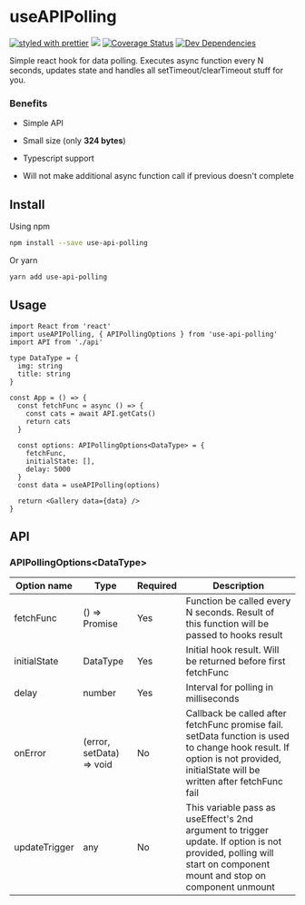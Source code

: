 # useAPIPolling

[![styled with prettier](https://img.shields.io/badge/styled_with-prettier-ff69b4.svg)](https://github.com/prettier/prettier)
![](https://github.com/lazyd3v/use-api-polling/workflows/Build/badge.svg)
[![Coverage Status](https://coveralls.io/repos/github/faizrr/use-api-polling/badge.svg)](https://coveralls.io/github/faizrr/use-api-polling)
[![Dev Dependencies](https://david-dm.org/faizrr/use-api-polling/dev-status.svg)](https://david-dm.org/faizrr/use-api-polling?type=dev)

Simple react hook for data polling. Executes async function every N seconds, updates state and handles all setTimeout/clearTimeout stuff for you.

### Benefits

- Simple API

- Small size (only **324 bytes**)

- Typescript support

- Will not make additional async function call if previous doesn't complete

## Install

Using npm

```sh
npm install --save use-api-polling
```

Or yarn

```sh
yarn add use-api-polling
```

## Usage

```tsx
import React from 'react'
import useAPIPolling, { APIPollingOptions } from 'use-api-polling'
import API from './api'

type DataType = {
  img: string
  title: string
}

const App = () => {
  const fetchFunc = async () => {
    const cats = await API.getCats()
    return cats
  }

  const options: APIPollingOptions<DataType> = {
    fetchFunc,
    initialState: [],
    delay: 5000
  }
  const data = useAPIPolling(options)

  return <Gallery data={data} />
}
```

## API

### APIPollingOptions&lt;DataType>

| Option name   | Type                     | Required | Description                                                                                                                                                                   |
| ------------- | ------------------------ | -------- | ----------------------------------------------------------------------------------------------------------------------------------------------------------------------------- |
| fetchFunc     | () => Promise<DataType>  | Yes      | Function be called every N seconds. Result of this function will be passed to hooks result                                                                                    |
| initialState  | DataType                 | Yes      | Initial hook result. Will be returned before first fetchFunc                                                                                                                  |
| delay         | number                   | Yes      | Interval for polling in milliseconds                                                                                                                                          |
| onError       | (error, setData) => void | No       | Callback be called after fetchFunc promise fail. setData function is used to change hook result. If option is not provided, initialState will be written after fetchFunc fail |
| updateTrigger | any                      | No       | This variable pass as useEffect's 2nd argument to trigger update. If option is not provided, polling will start on component mount and stop on component unmount              |
